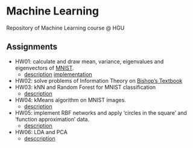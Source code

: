 # Machine Learning
Repository of Machine Learning course @ HGU

## Assignments 
- HW01: calculate and draw mean, variance, eigenvalues and eigenvectors of [MNIST](http://deeplearning.net/data/mnist/mnist.pkl.gz).
  - [description](HW01/README.md) [implementation](HW01/hw01.py)
- HW02: solve problems of Information Theory on [Bishop’s Textbook](https://www.microsoft.com/en-us/research/uploads/prod/2006/01/Bishop-Pattern-Recognition-and-Machine-Learning-2006.pdf)
- HW03: kNN and Random Forest for MNIST classification
  - [description]()
- HW04: kMeans algorithm on MNIST images.
  - [description]()
- HW05: implement RBF networks and apply ‘circles in the square’ and ‘function approximation’ data.
  - [description]()
- HW06: LDA and PCA
  - [desccription]()
